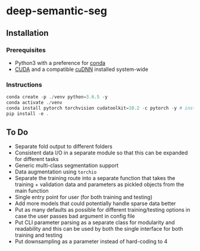 # deep-semantic-seg

## Installation

### Prerequisites

- Python3 with a preference for [conda](https://www.anaconda.com/)
- [CUDA](https://developer.nvidia.com/cuda-download) and a compatible [cuDNN](https://developer.nvidia.com/cudnn) installed system-wide

### Instructions

```powershell
conda create -p ./venv python=3.6.5 -y
conda activate ./venv
conda install pytorch torchvision cudatoolkit=10.2 -c pytorch -y # install according to your cuda version https://pytorch.org/get-started/locally/
pip install -e .
```

## To Do

- Separate fold output to different folders
- Consistent data I/O in a separate module so that this can be expanded for different tasks
- Generic multi-class segmentation support
- Data augmentation using `torchio`
- Separate the training route into a separate function that takes the training + validation data and parameters as pickled objects from the main function
- Single entry point for user (for both training and testing)
- Add more models that could potentially handle sparse data better
- Put as many defaults as possible for different training/testing options in case the user passes bad argument in config file
- Put CLI parameter parsing as a separate class for modularity and readability and this can be used by both the single interface for both training and testing
- Put downsampling as a parameter instead of hard-coding to 4